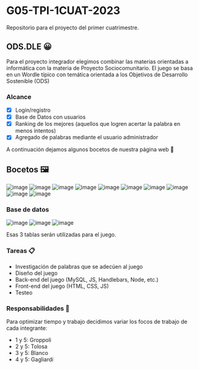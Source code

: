 # G05-TPI-1CUAT-2023
Repositorio para el proyecto del primer cuatrimestre.
## ODS.DLE 😀
Para el proyecto integrador elegimos combinar las materias orientadas a informática con la materia de Proyecto Sociocomunitario. El juego se basa en un Wordle típico con temática orientada a los Objetivos de Desarrollo Sostenible (ODS)

### Alcance
- [x] Login/registro
- [x] Base de Datos con usuarios 
- [x] Ranking de los mejores (aquellos que logren acertar la palabra en menos intentos)
- [x] Agregado de palabras mediante el usuario administrador

A continuación dejamos algunos bocetos de nuestra página web 🎨

## Bocetos 🖼
![image](https://github.com/santitolosaa/G05-TPI-1CUAT-2023/assets/104151169/e774dfb2-82b5-48d3-874b-c2f194aa9afe)
![image](https://github.com/santitolosaa/G05-TPI-1CUAT-2023/assets/104151169/3da5768d-329e-454f-a970-4887e5e933eb)
![image](https://github.com/santitolosaa/G05-TPI-1CUAT-2023/assets/104151169/992d06a4-35e0-4a15-994c-f06ab13b873b)
![image](https://github.com/santitolosaa/G05-TPI-1CUAT-2023/assets/104151169/eb61094e-41a7-438e-a903-c20afcc3fa23)
![image](https://github.com/santitolosaa/G05-TPI-1CUAT-2023/assets/104151169/d5298c10-0dcf-46e6-8647-329d13985823)
![image](https://github.com/santitolosaa/G05-TPI-1CUAT-2023/assets/104151169/729ecf8f-1c0c-447b-a913-0fc7005ad781)
![image](https://github.com/santitolosaa/G05-TPI-1CUAT-2023/assets/104151169/a6128622-1fac-4f69-92bd-57c0f3903f70)
![image](https://github.com/santitolosaa/G05-TPI-1CUAT-2023/assets/104151169/0e8c45e6-d4b4-4940-b27b-3eb2847a91d3)
![image](https://github.com/santitolosaa/G05-TPI-1CUAT-2023/assets/104151169/0f36ffcd-38c4-4260-b534-c57e98e5279b)
![image](https://github.com/santitolosaa/G05-TPI-1CUAT-2023/assets/104151169/dede0f2c-220f-4ccb-8191-a6dba1bd845d)

### Base de datos
![image](https://github.com/santitolosaa/G05-TPI-1CUAT-2023/assets/104151169/8c0a022b-7734-4215-9728-02dfedca4331)
![image](https://github.com/santitolosaa/G05-TPI-1CUAT-2023/assets/104151169/18b4f97d-7dd5-4e69-8888-4f0a36e3fedc)
![image](https://github.com/santitolosaa/G05-TPI-1CUAT-2023/assets/104151169/28a5257b-8322-477a-bfa3-2e67e81b4579)

Esas 3 tablas serán utilizadas para el juego. 


### Tareas 📋
- Investigación de palabras que se adecúen al juego
- Diseño del juego
- Back-end del juego (MySQL, JS, Handlebars, Node, etc.)
- Front-end del juego (HTML, CSS, JS)
- Testeo

### Responsabilidades 🔨
Para optimizar tiempo y trabajo decidimos variar los focos de trabajo de cada integrante:
- 1 y 5: Groppoli
- 2 y 5: Tolosa
- 3 y 5: Blanco
- 4 y 5: Gagliardi

  
